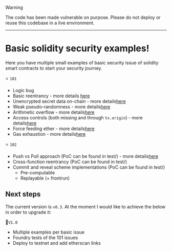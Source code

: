> [!WARNING]
> The code has been made vulnerable on purpose. Please do not deploy or reuse this codebase in a live environment.

---

# Basic solidity security examples!

Here you have multiple small examples of basic security issue of solidity smart contracts to start your security journey. 


:star: `101`

- Logic bug
- Basic reentrancy - more details [here](https://www.cyfrin.io/glossary/reentrancy-attack)
- Unencrypted secret data on-chain - more details[here](https://swcregistry.io/docs/SWC-136)
- Weak pseudo-randomness - more details[here](https://swcregistry.io/docs/SWC-120)
- Arithmetic overflow - more details[here](https://swcregistry.io/docs/SWC-101)
- Access controls (both missing and through `tx.origin`) - more details[here](https://swcregistry.io/docs/SWC-115)
- Force feeding ether - more details[here](https://swcregistry.io/docs/SWC-132)
- Gas exhaustion - more details[here](https://swcregistry.io/docs/SWC-128)


:star: `102`

- Push vs Pull approach (PoC can be found in test/) - more details[here](https://swcregistry.io/docs/SWC-113)
- Cross-function reentrancy (PoC can be found in test/)
- Commit and reveal scheme implementations (PoC can be found in test/)
	- Pre-computable 
	- Replayable (+ frontrun)


## Next steps

The current version is `v0.3`. At the moment I would like to achieve the below in order to upgrade it:

:pushpin:`V1.0`

- Multiple examples per basic issue
- Foundry tests of the 101 issues
- Deploy to testnet and add etherscan links
